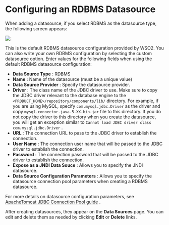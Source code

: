 # Configuring an RDBMS Datasource

When adding a datasource, if you select RDBMS as the datasource type, the following screen appears:

![]({{base_path}}/assets/attachments/43977370/44172369.png)

This is the default RDBMS datasource configuration provided by WSO2. You can also write your own RDBMS configuration by selecting the custom datasource option. Enter values for the following fields when using the default RDBMS datasource configuration:

-   **Data Source Type** : RDBMS
-   **Name** : Name of the datasource (must be a unique value)
-   **Data Source Provider** : Specify the datasource provider.
-   **Driver** : The class name of the JDBC driver to use. Make sure to copy the JDBC driver relevant to the database engine to the `<PRODUCT_HOME>/repository/components/lib/` directory. For example, if you are using MySQL, specify `com.mysql.jdbc.Driver` as the driver and copy `mysql-connector-java-5.XX-bin.jar` file to this directory. If you do not copy the driver to this directory when you create the datasource, you will get an exception similar to `Cannot load JDBC driver class com.mysql.jdbc.Driver` .
-   **URL** : The connection URL to pass to the JDBC driver to establish the connection.
-   **User Name** : The connection user name that will be passed to the JDBC driver to establish the connection.
-   **Password** : The connection password that will be passed to the JDBC driver to establish the connection.
-   **Expose as a JNDI Data Souce** : Allows you to specify the JNDI datasource.
-   **Data Source Configuration Parameters** : Allows you to specify the datasource connection pool parameters when creating a RDBMS datasource.

For more details on datasource configuration parameters, see [ApacheTomcat JDBC Connection Pool guide](http://tomcat.apache.org/tomcat-7.0-doc/jdbc-pool.html) .

After creating datasources, they appear on the **Data Sources** page. You can edit and delete them as needed by clicking **Edit** or **Delete** links.



